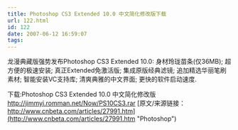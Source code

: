 ```yaml
---
title: Photoshop CS3 Extended 10.0 中文简化修改版下载
url: 122.html
id: 122
date: 2007-06-12 16:59:07
tags:
---
```


龙漫典藏版强势发布Photoshop CS3 Extended 10.0: 身材玲珑苗条(仅36MB); 超方便的极速安装; 真正Extended免激活版; 集成原版经典滤镜; 追加精选华丽笔刷素材; 智能安装VC支持库; 清爽典雅的中文界面; 更快的软件启动速度.

下载:Photoshop CS3 Extended 10.0 中文简化修改版 http://jimmyi.romman.net/Now/PS10CS3.rar [原文/来源链接：http://www.cnbeta.com/articles/27991.htm](http://www.cnbeta.com/articles/27991.htm "Photoshop")